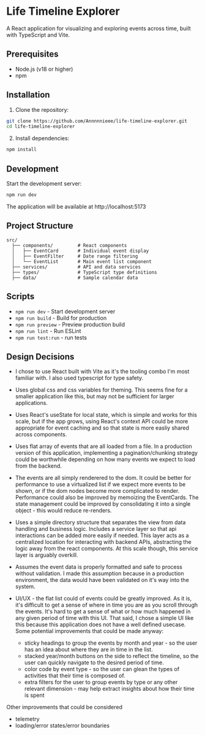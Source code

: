 # Life Timeline Explorer

A React application for visualizing and exploring events across time, built with TypeScript and Vite.

## Prerequisites
* Node.js (v18 or higher)
* npm

## Installation

1. Clone the repository:
```bash
git clone https://github.com/Annnnnieee/life-timeline-explorer.git
cd life-timeline-explorer
```

2. Install dependencies:
```bash
npm install
```

## Development

Start the development server:
```bash
npm run dev
```
The application will be available at http://localhost:5173

## Project Structure
```
src/
  ├── components/         # React components
  │   ├── EventCard       # Individual event display
  │   ├── EventFilter     # Date range filtering
  │   └── EventList       # Main event list component
  ├── services/           # API and data services
  ├── types/              # TypeScript type definitions
  ├── data/               # Sample calendar data
```

## Scripts
* `npm run dev` - Start development server
* `npm run build` - Build for production
* `npm run preview` - Preview production build
* `npm run lint` - Run ESLint
* `npm run test:run` - run tests

## Design Decisions
* I chose to use React built with Vite as it's the tooling combo I'm most familiar with. I also used typescript for type safety. 

* Uses global css and css variables for theming. This seems fine for a smaller application like this, but may not be sufficient for larger applications. 

* Uses React's useState for local state, which is simple and works for this scale, but if the app grows, using React's context API could be more appropriate for event caching and so that state is more easliy shared across components.

* Uses flat array of events that are all loaded from a file. In a production version of this application, implementing a pagination/chunking strategy could be worthwhile depending on how many events we expect to load from the backend.  

* The events are all simply renderered to the dom. It could be better for performance to use a virtualized list if we expect more events to be shown, or if the dom nodes become more complicated to render. Performance could also be improved by memoizing the EventCards. The state management could be improved by consolidating it into a single object - this would reduce re-renders. 

* Uses a simple directory structure that separates the view from data handling and business logic. Includes a service layer so that api interactions can be added more easily if needed. This layer acts as a centralized location for interacting with backend APIs, abstracting the logic away from the react components. At this scale though, this service layer is arguably overkill. 

* Assumes the event data is properly formatted and safe to process without validation. I made this assumption because in a production environment, the data would have been validated on it's way into the system. 

* UI/UX - the flat list could of events could be greatly improved. As it is, it's difficult to get a sense of where in time you are as you scroll through the events. It's hard to get a sense of what or how much happened in any given period of time with this UI. That said, I chose a simple UI like this because this application does not have a well defined usecase. Some potential improvements that could be made anyway:
  * sticky headings to group the events by month and year - so the user has an idea about where they are in time in the list.
  * stacked year/month buttons on the side to reflect the timeline, so the user can quickly navigate to the desired period of time.
  * color code by event type - so the user can glean the types of activities that their time is composed of.
  * extra filters for the user to group events by type or any other relevant dimension - may help extract insights about how their time is spent

Other improvements that could be considered
* telemetry
* loading/error states/error boundaries